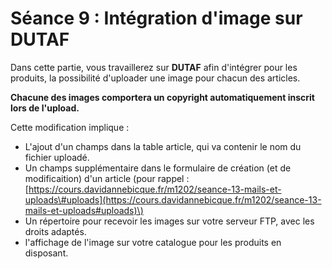# Séance 9 : Intégration d'image sur DUTAF

Dans cette partie, vous travaillerez sur **DUTAF** afin d'intégrer pour les produits, la possibilité d'uploader une image pour chacun des articles.

**Chacune des images comportera un copyright automatiquement inscrit lors de l'upload.**

Cette modification implique :

* L'ajout d'un champs dans la table article, qui va contenir le nom du fichier uploadé.
* Un champs supplémentaire dans le formulaire de création \(et de modificaition\) d'un article \(pour rappel : [https://cours.davidannebicque.fr/m1202/seance-13-mails-et-uploads\#uploads](https://cours.davidannebicque.fr/m1202/seance-13-mails-et-uploads#uploads)\)
* Un répertoire pour recevoir les images sur votre serveur FTP, avec les droits adaptés.
* l'affichage de l'image sur votre catalogue pour les produits en disposant.

